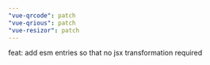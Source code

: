 ```yaml
---
"vue-qrcode": patch
"vue-qrious": patch
"vue-resizor": patch
---
```


feat: add esm entries so that no jsx transformation required
